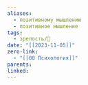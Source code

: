```yaml
---
aliases:
  - позитивному мышлению
  - позитивное мышление
tags:
  - зрелость/🌱
date: "[[2023-11-05]]"
zero-link:
  - "[[00 Психология]]"
parents: 
linked:
---
```

